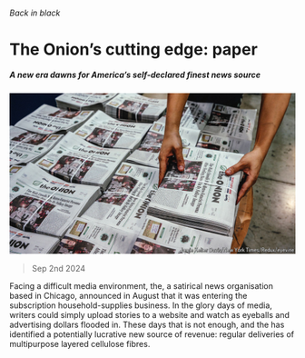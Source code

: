 ###### Back in black

# The Onion’s cutting edge: paper 

##### A new era dawns for America’s self-declared finest news source 

![image](images/20240907_USP001.jpg) 

> Sep 2nd 2024 

Facing a difficult media environment, the, a satirical news organisation based in Chicago, announced in August that it was entering the subscription household-supplies business. In the glory days of media, writers could simply upload stories to a website and watch as eyeballs and advertising dollars flooded in. These days that is not enough, and the  has identified a potentially lucrative new source of revenue: regular deliveries of multipurpose layered cellulose fibres.

